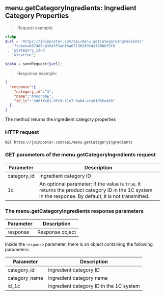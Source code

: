 ## menu.getCategoryIngredients: Ingredient Category Properties

> Request example:

```php
<?php
$url = 'https://joinposter.com/api/menu.getCategoryIngredients'
 . '?token=687409:4164553abf6a031302898da7800b59fb'
 . '&category_id=3'
 . '&1c=true';

$data = sendRequest($url);
```

> Response example:

```json
{  
  "response":{  
    "category_id":"3",
    "name":"Алкоголь",
    "id_1c":"b80ffc81-0fc9-11e7-9ab4-ace01035e460"
  }
}
```

The method returns the ingredient category properties

### HTTP request

`GET https://joinposter.com/api/menu.getCategoryIngredients`

### GET parameters of the menu.getCategoryIngredients request

Parameter | Description
--------- | -----------
category_id | Ingredient category ID
1c | An optional parameter; if the value is `true`, it returns the product category ID in the 1C system in the response. By default, it is not transmitted.

### The menu.getCategoryIngredients response parameters

Parameter | Description
--------- | -----------
response | Response object

Inside the `response` parameter, there is an object containing the following parameters:

Parameter | Description
--------- | -----------
category_id | Ingredient category ID
category_name | Ingredient category name
id_1c | Ingredient category ID in the 1C system

